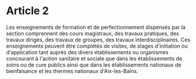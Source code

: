 # Article 2

Les enseignements de formation et de perfectionnement dispensés par la section comprennent des cours magistraux, des travaux pratiques, des travaux dirigés, des travaux de groupes, des travaux interdisciplinaires. Ces enseignements peuvent être complétés de visites, de stages d'initiation ou d'application tant auprès des divers établissements ou organismes concourant à l'action sanitaire et sociale que dans les établissements de soins ou de cure publics ainsi que dans les établissements nationaux de bienfaisance et les thermes nationaux d'Aix-les-Bains.
